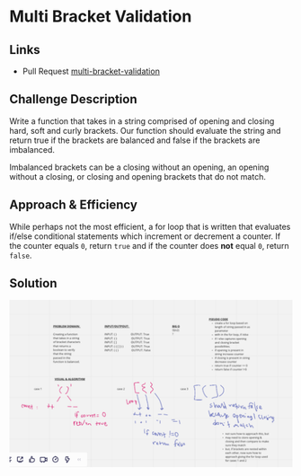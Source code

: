 # Multi Bracket Validation

## Links

- Pull Request [multi-bracket-validation](https://github.com/dcalhoun286/data-structures-and-algorithms/pull/39)

## Challenge Description

Write a function that takes in a string comprised of opening and closing hard, soft and curly brackets. Our function should evaluate the string and return true if the brackets are balanced and false if the brackets are imbalanced.

Imbalanced brackets can be a closing without an opening, an opening without a closing, or closing and opening brackets that do not match.

## Approach & Efficiency

While perhaps not the most efficient, a for loop that is written that evaluates if/else conditional statements which increment or decrement a counter. If the counter equals `0`, return `true` and if the counter does **not** equal `0`, return `false`.

## Solution

![Whitebaord](assets/multi-bracket-validation.png)
